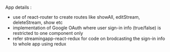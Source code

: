 App details : 

- use of react-router to create routes like showAll, editStream, deleteStream, show etc
- implementation of Google OAuth where user sign-in info (true/false) is restricted to one component only
- refer streamingapp-react-redux for code on brodcasting the sign-in info to whole app using redux